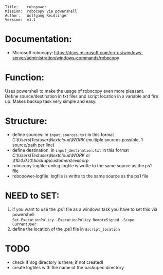 ```
Title:    robopower  
Mission:  robocopy via powershell  
Author:   Wolfgang Reidlinger  
Version:  v1.1
```

# Documentation:
- Microsoft robocopy: https://docs.microsoft.com/en-us/windows-server/administration/windows-commands/robocopy

# Function:
Uses powershell to make the usage of robocopy even more pleasant. Define source/destination in txt files and script location in a variable and fire up. Makes backup task very simple and easy.

# Structure:
* define sources: in ```input_sources.txt``` in this format *C:\Users\Testuser\Nextcloud\WORK* (multiple sources possible, 1 source/path per line)
* define destination: in ```input_destination.txt``` in this format *C:\Users\Testuser\Nextcloud\WORK* or *\\\10.0.0.10\backup\customers\evilcorp*
* robocopy-logfile: unilog logfile is writte to the same source as the ps1 file
* robopower-logfile: logfile is writte to the same source as the ps1 file

# NEED to SET:
 1. if you want to use the .ps1 file as a windows task you have to set this via powershell:  
 ```Set-ExecutionPolicy -ExecutionPolicy RemoteSigned -Scope CurrentUser```
 2. define the location of the .ps1 file in ```$script_location```

# TODO
- check if \log directory is there, if not created!
- create logfiles with the name of the backuped directory 

